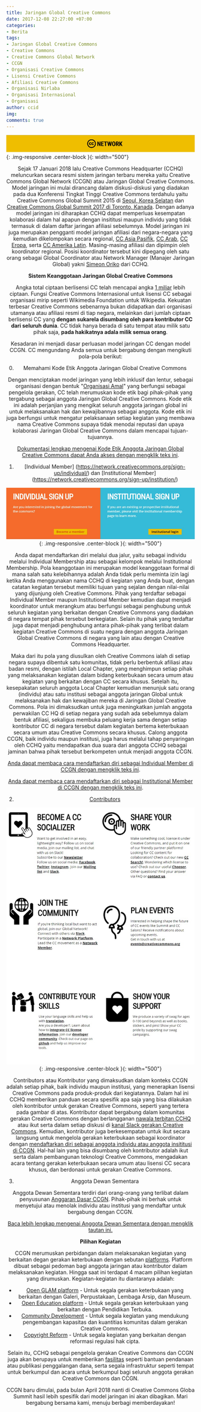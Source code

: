 ```yaml
---
title: Jaringan Global Creative Commons
date: 2017-12-08 22:27:00 +07:00
categories:
- Berita
tags:
- Jaringan Global Creative Commons
- Creative Commons
- Creative Commons Global Network
- CCGN
- Organisasi Creative Commons
- Lisensi Creative Commons
- Afiliasi Creative Commons
- Organisasi Nirlaba
- Organisasi Internasional
- Organisasi
author: ccid
img: 
comments: true
---
```


![1-d2a780.jpg](/uploads/1-d2a780.jpg){: .img-responsive .center-block }{: width="500"}<center>

Sejak 17 Januari 2018 lalu Creative Commons Headquarter (CCHQ) meluncurkan secara resmi sistem jaringan terbaru mereka yaitu Creative Commons Global Network (CCGN) atau Jaringan Global Creative Commons. Model jaringan ini mulai dirancang dalam diskusi-diskusi yang diadakan pada dua Konferensi Tingkat Tinggi Creative Commons terdahulu yaitu Creative Commons Global Summit 2015 di [Seoul, Korea Selatan](https://creativecommonsglobalsummit2015.sched.com/) dan [Creative Commons Global Summit 2017 di Toronto, Kanada](https://creativecommonsglobalsummit2017t.sched.com/). Dengan adanya model jaringan ini diharapkan CCHQ dapat memperluas kesempatan kolaborasi dalam hal apapun dengan insititusi maupun individu yang tidak termasuk di dalam daftar jaringan afiliasi sebelumnya. Model jaringan ini juga merupakan pengganti model jaringan afiliasi dari negara-negara yang kemudian dikelompokan secara regional, [CC Asia Pasifik](https://creativecommons.org/), [CC Arab](https://creativecommons.org/tag/arab-world/), [CC Eropa](https://europe.creativecommons.org/), serta [CC Amerika Latin](https://creativecommons.org/tag/latin-america). Masing-masing afiliasi  dan dipimpin oleh koordinator regional. Posisi koordinator tersebut kini dipegang oleh satu orang sebagai Global Coordinator atau Network Manager (Manajer Jaringan Global) yakni [Simeon Oriko](https://creativecommons.org/author/simeoncreativecommons-org/) dari CCHQ.

**Sistem Keanggotaan Jaringan Global Creative Commons**

Angka total ciptaan berlisensi CC telah mencapai angka [1 miliar](https://stateof.creativecommons.org/?lang=id) lebih ciptaan. Fungsi Creative Commons Internasional untuk lisensi CC sebagai organisasi mirip seperti Wikimedia Foundation untuk Wikipedia. Kekuatan terbesar Creative Commons sebenarnya bukan didapatkan dari organisasi utamanya atau afiliasi resmi di tiap negara, melainkan dari jumlah ciptaan berlisensi CC yang **dengan sukarela disumbang oleh para kontributor CC dari seluruh dunia**. CC tidak hanya berada di satu tempat atau milik satu pihak saja, **pada hakikatnya adala milik semua orang**. 

Kesadaran ini menjadi dasar perluasan model jaringan CC dengan model CCGN. CC mengundang Anda semua untuk bergabung dengan mengikuti pola-pola berikut:

0. Memahami Kode Etik Anggota Jaringan Global Creative Commons

Dengan menciptakan model jaringan yang lebih inklusif dan lentur, sebagai organisasi dengan bentuk "[Organisasi Amal](https://en.wikipedia.org/wiki/501(c)(3)_organization)" yang berfungsi sebagai pengelola gerakan, CC telah merumuskan kode etik bagi pihak-pihak yang tergabung sebagai anggota Jaringan Global Creative Commons. Kode etik ini adalah perjanjian yang mengikat seluruh anggota jaringan global ini untuk melaksanakan hak dan kewajibannya sebagai anggota. Kode etik ini juga berfungsi untuk mengatur pelaksanaan setiap kegiatan yang membawa nama Creative Commons supaya tidak menodai reputasi dan upaya kolaborasi Jaringan Global Creative Commons dalam mencapai tujuan-tujuannya. 

[Dokumentasi lengkap mengenai Kode Etik Anggota Jaringan Global Creative Commons dapat Anda akses dengan mengklik teks ini](https://github.com/creativecommons/global-network-strategy/blob/master/docs/Global_Network_Membership_Charter.md#codes-of-conduct).

1. [Individual Member] (https://network.creativecommons.org/sign-up/individual/) dan [Institutional Member] (https://network.creativecommons.org/sign-up/institution/)

![2-533f8a.jpg](/uploads/2-533f8a.jpg){: .img-responsive .center-block }{: width="500"}<center>

Anda dapat mendaftarkan diri melalui dua jalur, yaitu sebagai individu melalui Individual Membership atau sebagai kelompok melalui Institutional Membership. Pola keanggotaan ini merupakan model keanggotaan formal di mana salah satu kelebihannya adalah Anda tidak perlu meminta izin lagi ketika Anda menggunakan nama CCHQ di kegiatan yang Anda buat, dengan catatan kegiatan tersebut memiliki tujuan yang sejalan dengan nilai-nilai yang dijunjung oleh Creative Commons. Pihak yang terdaftar sebagai Individual Member maupun Institutional Member kemudian dapat menjadi koordinator untuk merangkum atau berfungsi sebagai penghubung untuk seluruh kegiatan yang berkaitan dengan Creative Commons yang diadakan di negara tempat pihak tersebut berkegiatan. Selain itu pihak yang terdaftar juga dapat menjadi penghubung antara pihak-pihak yang terlibat dalam kegiatan Creative Commons di suatu negara dengan anggota Jaringan Global Creative Commons di negara yang lain atau dengan Creative Commons Headquarter. 

Maka dari itu pola yang diusulkan oleh Creative Commons ialah di setiap negara supaya dibentuk satu komunitas, tidak perlu berbentuk afiliasi atau badan resmi, dengan istilah Local Chapter, yang menghimpun setiap pihak yang melaksanakan kegiatan dalam bidang keterbukaan secara umum atau kegiatan yang berkaitan dengan CC secara khusus. Setelah itu, kesepakatan seluruh anggota Local Chapter kemudian menunjuk satu orang (individu) atau satu institusi sebagai anggota jaringan Global untuk melaksanakan hak dan kewajiban mereka di Jaringan Global Creative Commons. Pola ini dimaksudkan untuk juga meningkatkan jumlah anggota perwakilan CC HQ di setiap negara yang sudah ada sebelumnya dalam bentuk afiliasi, sekaligus membuka peluang kerja sama dengan setiap kontributor CC di negara tersebut dalam kegiatan bertema keterbukaan secara umum atau Creative Commons secara khusus. Calong anggota CCGN, baik individu maupun institusi, juga harus melalui tahap penyaringan oleh CCHQ yaitu mendapatkan dua suara dari anggota CCHQ sebagai jaminan bahwa pihak tersebut berkompeten untuk menjadi anggota CCGN.

[Anda dapat membaca cara mendaftarkan diri sebagai Individual Member di CCGN dengan mengklik teks ini](https://github.com/creativecommons/global-network-strategy/blob/master/docs/Guide_for_vouching_applicants.md).

[Anda dapat membaca cara mendaftarkan diri sebagai Institutional Member di CCGN dengan mengklik teks ini](https://github.com/creativecommons/global-network-strategy/blob/master/docs/Guide_to_becoming_an_institutional_member.md).

2. [Contributors](https://network.creativecommons.org/get-involved/)

![Gabung.jpg](/uploads/Gabung.jpg){: .img-responsive .center-block }{: width="500"}<center>

Contributors atau Kontributor yang dimaksudkan dalam konteks CCGN adalah setiap pihak, baik individu maupun institusi, yang menerapkan lisensi Creative Commons pada produk-produk dari kegiatannya. Dalam hal ini CCHQ memberikan panduan secara spesifik apa saja yang bisa dilakukan oleh kontributor untuk gerakan Creative Commons, seperti yang tertera pada gambar di atas. Kontributor dapat bergabung dalam komunitas gerakan Creative Commons dengan berlangganan [nawala terbitan CCHQ](https://creativecommons.org/newsletter) atau ikut serta dalam setiap diskusi di [kanal Slack gerakan Creative Commons](https://slack-signup.creativecommons.org/). Kemudian, kontributor juga berkesempatan untuk ikut secara langsung untuk mengelola gerakan keterbukaan sebagai koordinator dengan [mendaftarkan diri sebagai anggota individu atau anggota insititusi di CCGN](https://network.creativecommons.org/sign-up/). Hal-hal lain yang bisa disumbang oleh kontributor adalah ikut serta dalam pembangunan teknologi Creative Commons, mengadakan acara tentang gerakan keterbukaan secara umum atau lisensi CC secara khusus, dan berdonasi untuk gerakan Creative Commons.

3. Anggota Dewan Sementara

Anggota Dewan Sementara terdiri dari orang-orang yang terlibat dalam penyusunan [Anggaran Dasar CCGN](https://network.creativecommons.org/charter/). Pihak-pihak ini berhak untuk menyetujui atau menolak individu atau institusi yang mendaftar untuk bergabung dengan CCGN. 

[Baca lebih lengkap mengenai Anggota Dewan Sementara dengan mengklik tautan ini.](https://github.com/creativecommons/global-network-strategy/blob/master/docs/the-interim-membership-council.md)

**Pilihan Kegiatan**

CCGN merumuskan perbidangan dalam melaksanakan kegiatan yang berkaitan degan gerakan keterbukaan dengan sebutan [platforms](https://github.com/creativecommons/network-platforms). Platform dibuat sebagai pedoman bagi anggota jaringan atau kontributor dalam melaksanakan kegiatan. Hingga saat ini terdapat 4 macam pilihan kegiatan yang dirumuskan. Kegiatan-kegiatan itu diantaranya adalah:

* [Open GLAM platform](https://github.com/creativecommons/network-platforms/blob/master/GLAM.md) - Untuk segala gerakan keterbukaan yang berkaitan dengan Galeri, Perpustakaan, Lembaga Arsip, dan Museum.
* [Open Education platform](https://github.com/creativecommons/network-platforms/blob/master/Open-Education.md) - Untuk segala gerakan keterbukaan yang berkaitan dengan Pendidikan Terbuka.
* [Community Development](https://github.com/creativecommons/network-platforms/blob/master/community-dev.md) - Untuk segala kegiatan yang mendukung pengembangan kapasitas dan kuantitias komunitas dalam gerakan Creative Commons.
* [Copyright Reform](https://github.com/creativecommons/network-platforms/blob/master/copyright-reform.md) - Untuk segala kegiatan yang berkaitan dengan reformasi regulasi hak cipta.

Selain itu, CCHQ sebagai pengelola gerakan Creative Commons dan CCGN juga akan berupaya untuk memberikan [fasilitas](https://github.com/creativecommons/global-network-strategy/blob/master/GlobalNetworkStrategy-Final.md#hq-support-and-funding) seperti bantuan pendanaan atau publikasi penggalangan dana, serta segala infrastruktur seperti tempat untuk berkumpul dan acara untuk berkumpul bagi seluruh anggota gerakan Creative Commons dan CCGN. 

CCGN baru dimulai, pada bulan April 2018 nanti di Creative Commons Globa Summit hasil lebih spesifik dari model jaringan ini akan dibagikan. Mari bergabung bersama kami, menuju berbagi memberdayakan!